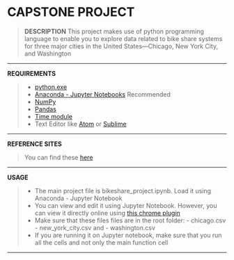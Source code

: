 # CAPSTONE PROJECT
> **DESCRIPTION**
This project makes use of python programming language to enable you to explore data related to bike share systems for three major cities in the United States—Chicago, New York City, and Washington
---

**REQUIREMENTS**
>* [python.exe](https://python.org)
>* [Anaconda - Jupyter Notebooks](https://anaconda.com/install) Recommended
>* [NumPy](https://numpy.org/install/)
>* [Pandas](https://pandas.pydata.org/)
>* [Time module](https://pypi.org/project/time/)
>* Text Editor like [Atom](https://atom.io) or [Sublime](https://sublimetext.com/download)
---
**REFERENCE SITES**
> You can find these [here](reference-sites.txt)
---

**USAGE**
>* The main project file is bikeshare_project.ipynb. Load it using Anaconda - Jupyter Notebook
>* You can view and edit it using Jupyter Notebook. However, you can view it directly online using [this chrome plugin](https://chrome.google.com/webstore/detail/jupyter-notebooks-ipynb-v/obgkpboeomlhgaphgcodgmpphdohclgj)
>* Make sure that these files files are in the root folder:
    - chicago.csv
    - new_york_city.csv and
    - washington.csv
>* If you are running it on Jupyter notebook, make sure that you run all the cells and not only the main function cell
---
